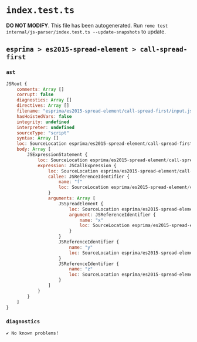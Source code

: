 # `index.test.ts`

**DO NOT MODIFY**. This file has been autogenerated. Run `rome test internal/js-parser/index.test.ts --update-snapshots` to update.

## `esprima > es2015-spread-element > call-spread-first`

### `ast`

```javascript
JSRoot {
	comments: Array []
	corrupt: false
	diagnostics: Array []
	directives: Array []
	filename: "esprima/es2015-spread-element/call-spread-first/input.js"
	hasHoistedVars: false
	integrity: undefined
	interpreter: undefined
	sourceType: "script"
	syntax: Array []
	loc: SourceLocation esprima/es2015-spread-element/call-spread-first/input.js 1:0-2:0
	body: Array [
		JSExpressionStatement {
			loc: SourceLocation esprima/es2015-spread-element/call-spread-first/input.js 1:0-1:14
			expression: JSCallExpression {
				loc: SourceLocation esprima/es2015-spread-element/call-spread-first/input.js 1:0-1:13
				callee: JSReferenceIdentifier {
					name: "f"
					loc: SourceLocation esprima/es2015-spread-element/call-spread-first/input.js 1:0-1:1 (f)
				}
				arguments: Array [
					JSSpreadElement {
						loc: SourceLocation esprima/es2015-spread-element/call-spread-first/input.js 1:2-1:6
						argument: JSReferenceIdentifier {
							name: "x"
							loc: SourceLocation esprima/es2015-spread-element/call-spread-first/input.js 1:5-1:6 (x)
						}
					}
					JSReferenceIdentifier {
						name: "y"
						loc: SourceLocation esprima/es2015-spread-element/call-spread-first/input.js 1:8-1:9 (y)
					}
					JSReferenceIdentifier {
						name: "z"
						loc: SourceLocation esprima/es2015-spread-element/call-spread-first/input.js 1:11-1:12 (z)
					}
				]
			}
		}
	]
}
```

### `diagnostics`

```
✔ No known problems!

```
